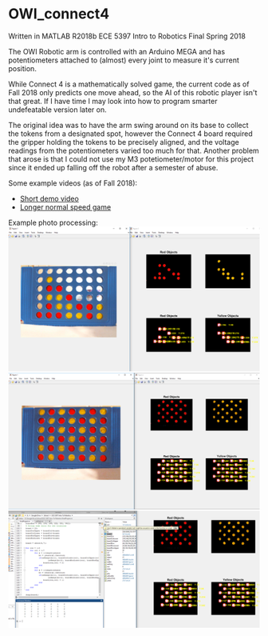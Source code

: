 # OWI_connect4
Written in MATLAB R2018b
ECE 5397 Intro to Robotics Final Spring 2018

The OWI Robotic arm is controlled with an Arduino MEGA and has potentiometers attached to (almost) every joint to measure it's current position.

While Connect 4 is a mathematically solved game, the current code as of Fall 2018 only predicts one move ahead, so the AI of this robotic player isn't that great. If I have time I may look into how to program smarter undefeatable version later on. 

The original idea was to have the arm swing around on its base to collect the tokens from a designated spot, however the Connect 4 board required the gripper holding the tokens to be precisely aligned, and the voltage readings from the potentiometers varied too much for that. Another problem that arose is that I could not use my M3 potetiometer/motor for this project since it ended up falling off the robot after a semester of abuse.

Some example videos (as of Fall 2018):
* [Short demo video](https://youtu.be/z_uBRQgi_jQ)
* [Longer normal speed game](https://youtu.be/t3T1_jiAGIA)

Example photo processing:
![ex0](https://github.com/robertphu/OWI_connect4/blob/master/color%20detection%20example%202.PNG)
![ex1](https://github.com/robertphu/OWI_connect4/blob/master/color%20detection%20example%201.PNG)
![ex2](https://github.com/robertphu/OWI_connect4/blob/master/color%20to%20digital%20board.PNG)
